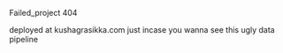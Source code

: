 Failed_project 404

deployed at kushagrasikka.com just incase you wanna see this ugly data pipeline 
